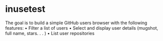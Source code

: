 # inusetest
The goal is to build a simple GitHub users browser with the following features: • Filter a list of users • Select and display user details (mugshot, full name, stars. . . ) • List user repositories
